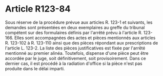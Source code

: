 # Article R123-84

Sous réserve de la procédure prévue aux articles R. 123-1 et suivants, les demandes sont présentées en deux exemplaires au greffe du tribunal compétent sur des formulaires définis par l'arrêté prévu à l'article R. 123-166.   Elles sont accompagnées des actes et pièces mentionnés aux articles R. 123-102 à R. 123-110 ainsi que des pièces répondant aux prescriptions de l'article L. 123-2.   La liste des pièces justificatives est fixée par l'arrêté mentionné au premier alinéa.   Toutefois, dispense d'une pièce peut être accordée par le juge, soit définitivement, soit provisoirement. Dans ce dernier cas, il est procédé à la radiation d'office si la pièce n'est pas produite dans le délai imparti.